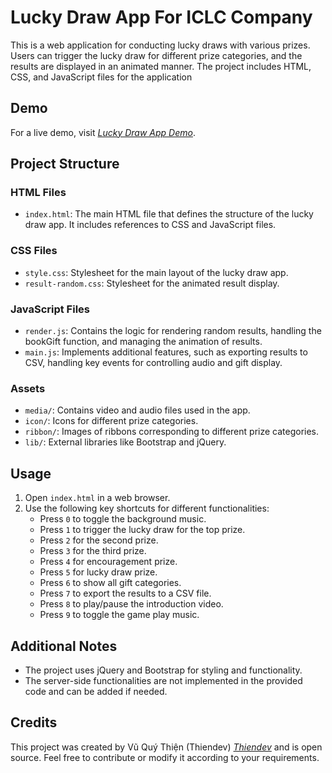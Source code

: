 # Lucky Draw App For ICLC Company

This is a web application for conducting lucky draws with various prizes. Users can trigger the lucky draw for different prize categories, and the results are displayed in an animated manner. The project includes HTML, CSS, and JavaScript files for the application
## Demo
For a live demo, visit  *[Lucky Draw App Demo](https://iclc-lucky-draw.vercel.app/)*.
## Project Structure

### HTML Files

- `index.html`: The main HTML file that defines the structure of the lucky draw app. It includes references to CSS and JavaScript files.
  
### CSS Files

- `style.css`: Stylesheet for the main layout of the lucky draw app.
- `result-random.css`: Stylesheet for the animated result display.

### JavaScript Files

- `render.js`: Contains the logic for rendering random results, handling the bookGift function, and managing the animation of results.
- `main.js`: Implements additional features, such as exporting results to CSV, handling key events for controlling audio and gift display.

### Assets

- `media/`: Contains video and audio files used in the app.
- `icon/`: Icons for different prize categories.
- `ribbon/`: Images of ribbons corresponding to different prize categories.
- `lib/`: External libraries like Bootstrap and jQuery.

## Usage

1. Open `index.html` in a web browser.
2. Use the following key shortcuts for different functionalities:
   - Press `0` to toggle the background music.
   - Press `1` to trigger the lucky draw for the top prize.
   - Press `2` for the second prize.
   - Press `3` for the third prize.
   - Press `4` for encouragement prize.
   - Press `5` for lucky draw prize.
   - Press `6` to show all gift categories.
   - Press `7` to export the results to a CSV file.
   - Press `8` to play/pause the introduction video.
   - Press `9` to toggle the game play music.

## Additional Notes

- The project uses jQuery and Bootstrap for styling and functionality.
- The server-side functionalities are not implemented in the provided code and can be added if needed.

## Credits

This project was created by Vũ Quý Thiện (Thiendev) *[Thiendev](https://github.com/thienv29)* and is open source. Feel free to contribute or modify it according to your requirements.